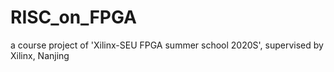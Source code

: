 # RISC_on_FPGA
a course project of 'Xilinx-SEU FPGA summer school 2020S', supervised by Xilinx, Nanjing
